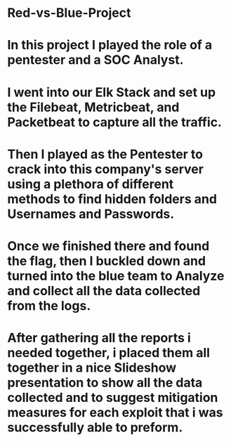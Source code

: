 # Red-vs-Blue-Project
# In this project I played the role of a pentester and a SOC Analyst.
# I went into our Elk Stack and set up the Filebeat, Metricbeat, and Packetbeat to capture all the traffic.
# Then I played as the Pentester to crack into this company's server using a plethora of different methods to find hidden folders and Usernames and Passwords.
# Once we finished there and found the flag, then I buckled down and turned into the blue team to Analyze and collect all the data collected from the logs.
# After gathering all the reports i needed together, i placed them all together in a nice Slideshow presentation to show all the data collected and to suggest mitigation measures for each exploit that i was successfully able to preform.
